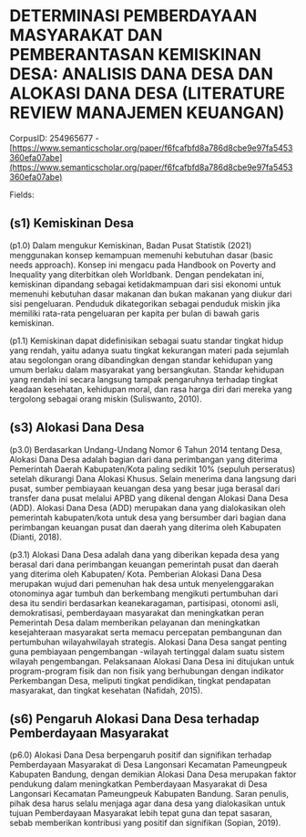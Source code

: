 # DETERMINASI PEMBERDAYAAN MASYARAKAT DAN PEMBERANTASAN KEMISKINAN DESA: ANALISIS DANA DESA DAN ALOKASI DANA DESA (LITERATURE REVIEW MANAJEMEN KEUANGAN)

CorpusID: 254965677 - [https://www.semanticscholar.org/paper/f6fcafbfd8a786d8cbe9e97fa5453360efa07abe](https://www.semanticscholar.org/paper/f6fcafbfd8a786d8cbe9e97fa5453360efa07abe)

Fields: 

## (s1) Kemiskinan Desa
(p1.0) Dalam mengukur Kemiskinan, Badan Pusat Statistik (2021) menggunakan konsep kemampuan memenuhi kebutuhan dasar (basic needs approach). Konsep ini mengacu pada Handbook on Poverty and Inequality yang diterbitkan oleh Worldbank. Dengan pendekatan ini, kemiskinan dipandang sebagai ketidakmampuan dari sisi ekonomi untuk memenuhi kebutuhan dasar makanan dan bukan makanan yang diukur dari sisi pengeluaran. Penduduk dikategorikan sebagai penduduk miskin jika memiliki rata-rata pengeluaran per kapita per bulan di bawah garis kemiskinan.

(p1.1) Kemiskinan dapat didefinisikan sebagai suatu standar tingkat hidup yang rendah, yaitu adanya suatu tingkat kekurangan materi pada sejumlah atau segolongan orang dibandingkan dengan standar kehidupan yang umum berlaku dalam masyarakat yang bersangkutan. Standar kehidupan yang rendah ini secara langsung tampak pengaruhnya terhadap tingkat keadaan kesehatan, kehidupan moral, dan rasa harga diri dari mereka yang tergolong sebagai orang miskin (Suliswanto, 2010).
## (s3) Alokasi Dana Desa
(p3.0) Berdasarkan Undang-Undang Nomor 6 Tahun 2014 tentang Desa, Alokasi Dana Desa adalah bagian dari dana perimbangan yang diterima Pemerintah Daerah Kabupaten/Kota paling sedikit 10% (sepuluh perseratus) setelah dikurangi Dana Alokasi Khusus. Selain menerima dana langsung dari pusat, sumber pembiayaan keuangan desa yang besar juga berasal dari transfer dana pusat melalui APBD yang dikenal dengan Alokasi Dana Desa (ADD). Alokasi Dana Desa (ADD) merupakan dana yang dialokasikan oleh pemerintah kabupaten/kota untuk desa yang bersumber dari bagian dana perimbangan keuangan pusat dan daerah yang diterima oleh Kabupaten (Dianti, 2018).

(p3.1) Alokasi Dana Desa adalah dana yang diberikan kepada desa yang berasal dari dana perimbangan keuangan pemerintah pusat dan daerah yang diterima oleh Kabupaten/ Kota. Pemberian Alokasi Dana Desa merupakan wujud dari pemenuhan hak desa untuk menyelenggarakan otonominya agar tumbuh dan berkembang mengikuti pertumbuhan dari desa itu sendiri berdasarkan keanekaragaman, partisipasi, otonomi asli, demokratisasi, pemberdayaan masyarakat dan meningkatkan peran Pemerintah Desa dalam memberikan pelayanan dan meningkatkan kesejahteraan masyarakat serta memacu percepatan pembangunan dan pertumbuhan wilayahwilayah strategis. Alokasi Dana Desa sangat penting guna pembiayaan pengembangan -wilayah tertinggal dalam suatu sistem wilayah pengembangan. Pelaksanaan Alokasi Dana Desa ini ditujukan untuk program-program fisik dan non fisik yang berhubungan dengan indikator Perkembangan Desa, meliputi tingkat pendidikan, tingkat pendapatan masyarakat, dan tingkat kesehatan (Nafidah, 2015).
## (s6) Pengaruh Alokasi Dana Desa terhadap Pemberdayaan Masyarakat
(p6.0) Alokasi Dana Desa berpengaruh positif dan signifikan terhadap Pemberdayaan Masyarakat di Desa Langonsari Kecamatan Pameungpeuk Kabupaten Bandung, dengan demikian Alokasi Dana Desa merupakan faktor pendukung dalam meningkatkan Pemberdayaan Masyarakat di Desa Langonsari Kecamatan Pameungpeuk Kabupaten Bandung. Saran penulis, pihak desa harus selalu menjaga agar dana desa yang dialokasikan untuk tujuan Pemberdayaan Masyarakat lebih tepat guna dan tepat sasaran, sebab memberikan kontribusi yang positif dan signifikan (Sopian, 2019).
